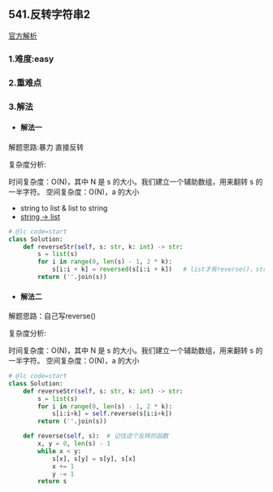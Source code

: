 ## 541.反转字符串2

[官方解析](<>)

### 1.难度:easy

### 2.重难点

### 3.解法

* #### 解法一

解题思路:暴力 直接反转

复杂度分析:

时间复杂度：O(N)，其中 N 是 s 的大小。我们建立一个辅助数组，用来翻转 s 的一半字符。
空间复杂度：O(N)，a 的大小

* string to list & list to string
* [string -> list](../../A小专题/str_list.py)

```python
# @lc code=start
class Solution:
    def reverseStr(self, s: str, k: int) -> str:
        s = list(s)
        for i in range(0, len(s) - 1, 2 * k):
            s[i:i + k] = reversed(s[i:i + k])   # list才有reverse()，string只有reversed(str)
        return (''.join(s))
```

* #### 解法二

解题思路：自己写reverse()

复杂度分析:

时间复杂度：O(N)，其中 N 是 s 的大小。我们建立一个辅助数组，用来翻转 s 的一半字符。
空间复杂度：O(N)，a 的大小

```python
# @lc code=start
class Solution:
    def reverseStr(self, s: str, k: int) -> str:
        s = list(s)
        for i in range(0, len(s) - 1, 2 * k):
            s[i:i+k] = self.reverse(s[i:i+k])
        return (''.join(s))

    def reverse(self, s):  # 记住这个反转的函数
        x, y = 0, len(s) - 1
        while x < y:
            s[x], s[y] = s[y], s[x]
            x += 1
            y -= 1
        return s
```
